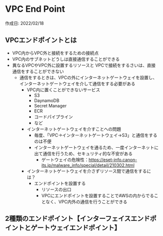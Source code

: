 # VPC End Point
作成日: 2022/02/18

## VPCエンドポイントとは
- VPC内からVPC外と接続をするための接続点
- VPC内のサブネットどうしは直接通信することができる
- 異なるVPCやVPC外に設置するリソースと VPCで接続をするさいは、直接通信をすることができない
  - 通信をするときは、VPCの外にインターネットゲートウェイを設置し、インターネットゲートウェイを介して通信をする必要がある
    - VPC内に置くことができないサービス
      - S3
      - DaynamoDB
      - Secret Manager
      - ECR
      - コードパイプライン
      -  など
    - インターネットゲートウェイを介すことへの問題
      - 毎度、「VPC→インターネットゲートウェイ→S3」と通信をするのは不便
      - インターネットゲートウェイを通るため、一度インターネットに出て通信を行うため、セキュリティ的な不安がある
        - ゲートウェイの危険性：https://eset-info.canon-its.jp/malware_info/special/detail/210302.html
    - インターネットゲートウェイを介さずリソース間で通信をするには？
      - エンドポイントを設置する
        - リソースの出口
        - VPCにエンドポイントを設置することでAWSの内からでることなく、VPC内外の通信を行うことができる

## 2種類のエンドポイント【インターフェイスエンドポイントとゲートウェイエンドポイント】
